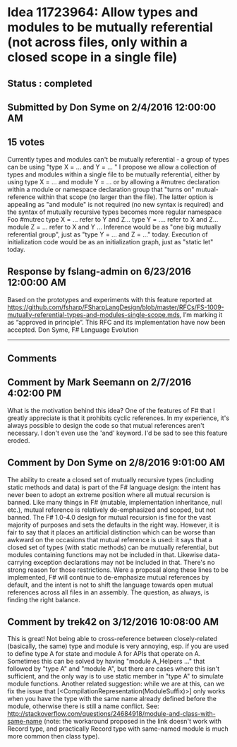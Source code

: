 # Idea 11723964: Allow types and modules to be mutually referential (not across files, only within a closed scope in a single file) #

## Status : completed

## Submitted by Don Syme on 2/4/2016 12:00:00 AM

## 15 votes

Currently types and modules can't be mutually referential - a group of types can be using "type X = ... and Y = ... "
I propose we allow a collection of types and modules within a single file to be mutually referential, either by using
type X = ... and module Y = ...
or by allowing a #mutrec declaration within a module or namespace declaration group that "turns on" mutual-reference within that scope (no larger than the file). The latter option is appealing as "and module" is not required (no new syntax is required) and the syntax of mutually recursive types becomes more regular
namespace Foo
#mutrec
type X = ... refer to Y and Z...
type Y = .... refer to X and Z...
module Z = ... refer to X and Y ...
Inference would be as "one big mutually referential group", just as "type Y = ... and Z = ..." today. Execution of initialization code would be as an initialization graph, just as "static let" today.



## Response by fslang-admin on 6/23/2016 12:00:00 AM

Based on the prototypes and experiments with this feature reported at https://github.com/fsharp/FSharpLangDesign/blob/master/RFCs/FS-1009-mutually-referential-types-and-modules-single-scope.mds, I’m marking it as “approved in principle”.
This RFC and its implementation have now been accepted.
Don Syme,
F# Language Evolution

------------------------
## Comments


## Comment by Mark Seemann on 2/7/2016 4:02:00 PM
What is the motivation behind this idea?
One of the features of F# that I greatly appreciate is that it prohibits cyclic references. In my experience, it's always possible to design the code so that mutual references aren't necessary. I don't even use the 'and' keyword.
I'd be sad to see this feature eroded.


## Comment by Don Syme on 2/8/2016 9:01:00 AM
The ability to create a closed set of mutually recursive types (including static methods and data) is part of the F# language design: the intent has never been to adopt an extreme position where all mutual recursion is banned.
Like many things in F# (mutable, implementation inheritance, null etc.), mutual reference is relatively de-emphasized and scoped, but not banned. The F# 1.0-4.0 design for mutual recursion is fine for the vast majority of purposes and sets the defaults in the right way. However, it is fair to say that it places an artificial distinction which can be worse than awkward on the occasions that mutual reference is used: it says that a closed set of types (with static methods) can be mutually referential, but modules containing functions may not be included in that. Likewise data-carrying exception declarations may not be included in that. There's no strong reason for those restrictions.
Were a proposal along these lines to be implemented, F# will continue to de-emphasize mutual references by default, and the intent is not to shift the language towards open mutual references across all files in an assembly. The question, as always, is finding the right balance.


## Comment by trek42 on 3/12/2016 10:08:00 AM
This is great! Not being able to cross-reference between closely-related (basically, the same) type and module is very annoying, esp. if you are used to define type A for state and module A for APIs that operate on A. Sometimes this can be solved by having "module A_Helpers ..." that followed by "type A" and "module A", but there are cases where this isn't sufficient, and the only way is to use static member in "type A" to simulate module functions.
Another related suggestion: while we are at this, can we fix the issue that [<CompilationRepresentation(ModuleSuffix)>] only works when you have the type with the same name already defined before the module, otherwise there is still a name conflict.
See: http://stackoverflow.com/questions/24684918/module-and-class-with-same-name
(note: the workaround proposed in the link doesn't work with Record type, and practically Record type with same-named module is much more common then class type).


